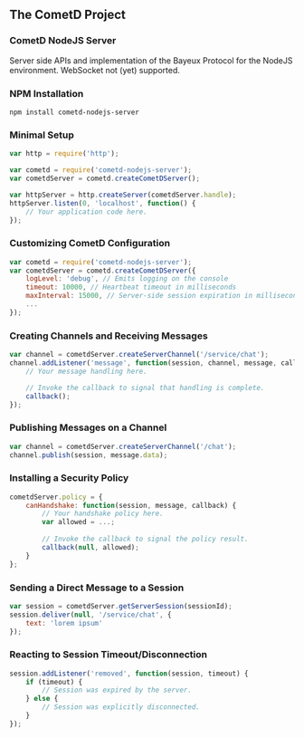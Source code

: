 ## The CometD Project

### CometD NodeJS Server

Server side APIs and implementation of the Bayeux Protocol for the NodeJS environment.
WebSocket not (yet) supported.

### NPM Installation

```
npm install cometd-nodejs-server
```

### Minimal Setup

```javascript
var http = require('http');

var cometd = require('cometd-nodejs-server');
var cometdServer = cometd.createCometDServer();

var httpServer = http.createServer(cometdServer.handle);
httpServer.listen(0, 'localhost', function() {
    // Your application code here.
});
```

### Customizing CometD Configuration

```javascript
var cometd = require('cometd-nodejs-server');
var cometdServer = cometd.createCometDServer({
    logLevel: 'debug', // Emits logging on the console
    timeout: 10000, // Heartbeat timeout in milliseconds
    maxInterval: 15000, // Server-side session expiration in milliseconds
    ...
});

```

### Creating Channels and Receiving Messages

```javascript
var channel = cometdServer.createServerChannel('/service/chat');
channel.addListener('message', function(session, channel, message, callback) {
    // Your message handling here.

    // Invoke the callback to signal that handling is complete.
    callback();
});
```

### Publishing Messages on a Channel

```javascript
var channel = cometdServer.createServerChannel('/chat');
channel.publish(session, message.data);
```

### Installing a Security Policy

```javascript
cometdServer.policy = {
    canHandshake: function(session, message, callback) {
        // Your handshake policy here.
        var allowed = ...;
        
        // Invoke the callback to signal the policy result. 
        callback(null, allowed);
    }
};
```

### Sending a Direct Message to a Session

```javascript
var session = cometdServer.getServerSession(sessionId);
session.deliver(null, '/service/chat', {
    text: 'lorem ipsum'
});
```

### Reacting to Session Timeout/Disconnection

```javascript 
session.addListener('removed', function(session, timeout) {
    if (timeout) {
        // Session was expired by the server.
    } else {
        // Session was explicitly disconnected.
    }
});
```
